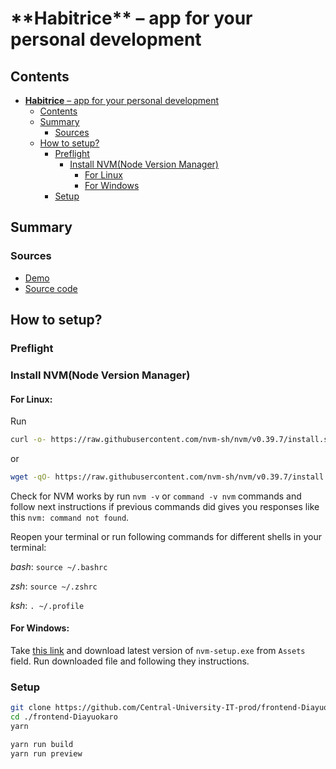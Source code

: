<!-- <h1><b>Habitrice</b> – app for your self-development</h1>

<h2>Contents</h2>
<ul>
  <li>
    <a href="#summary">Summary</a>
    <ul>
      <li>
        <a href="#sources">Sources</a>
      </li>
    </ul>
  </li>
</ul>

<h2 name="summary">Summary</h2>

<h3 name="sources">Sources</h3>
<ul>
  <li>
    <a href="https://habitrice.diayuokaro.dev/">Demo</a>
  </li>
  <li>
    <a href="https://github.com/Central-University-IT-prod/frontend-Diayuokaro">Source code</a>
  </li>
</ul> -->

<h1 id="title">**Habitrice** – app for your personal development</h1>

<h2 id="contents">Contents</h2>

- [**Habitrice** – app for your personal development](#title)
  - [Contents](#contents)
  - [Summary](#summary)
    - [Sources](#summary_sources)
  - [How to setup?](#how-to-setup)
    - [Preflight](#how-to-setup_preflight)
      - [Install NVM(Node Version Manager)](#how-to-setup_install-nvm)
        - [For Linux](#how-to-setup_install-nvm_for-linux)
        - [For Windows](#how-to-setup_install-nvm_for-windows)
    - [Setup](#how-to-setup_setup)

<h2 id="summary">Summary</h2>

<h3 id="summary_sources">Sources</h3>

- [Demo](https://habitrice.diayuokaro.dev/)
- [Source code](https://github.com/Central-University-IT-prod/frontend-Diayuokaro)

<h2 id="how-to-setup">How to setup?</h2>

<h3 id="how-to-setup_preflight">Preflight</h3>

<h3 id="how-to-setup_install-nvm">Install NVM(Node Version Manager)</h3>

<h4 id="how-to-setup_install-nvm_for-linux">For Linux:</h4>

Run

```Bash
curl -o- https://raw.githubusercontent.com/nvm-sh/nvm/v0.39.7/install.sh | bash
```

or

```Bash
wget -qO- https://raw.githubusercontent.com/nvm-sh/nvm/v0.39.7/install.sh | bash
```

Сheck for NVM works by run `nvm -v` or `command -v nvm` commands and follow next instructions if previous commands did gives you responses like this `nvm: command not found`.

Reopen your terminal or run following commands for different shells in your terminal:

*bash*: `source ~/.bashrc`

*zsh*: `source ~/.zshrc`

*ksh*: `. ~/.profile`

<h4 id="how-to-setup_install-nvm_for-windows">For Windows:</h4>

Take [this link](https://github.com/coreybutler/nvm-windows/releases) and download latest version of `nvm-setup.exe` from `Assets` field. Run downloaded file and following they instructions.

<h3 id="how-to-setup_setup">Setup</h3>

```Bash
git clone https://github.com/Central-University-IT-prod/frontend-Diayuokaro
cd ./frontend-Diayuokaro
yarn
```

```Bash
yarn run build
yarn run preview
```
